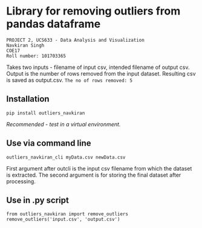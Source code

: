 # Library for removing outliers from pandas dataframe

```
PROJECT 2, UCS633 - Data Analysis and Visualization
Navkiran Singh  
COE17
Roll number: 101703365
```
Takes two inputs - filename of input csv, intended filename of output csv.
Output is the number of rows removed from the input dataset. Resulting csv is saved as output.csv. 
`The no of rows removed: 5`

## Installation
`pip install outliers_navkiran`

*Recommended - test in a virtual environment.* 

## Use via command line
`outliers_navkiran_cli myData.csv newData.csv`

First argument after outcli is the input csv filename from which the dataset is extracted. The second argument is for storing the final dataset after processing.

## Use in .py script
```
from outliers_navkiran import remove_outliers
remove_outliers('input.csv', 'output.csv')
```

